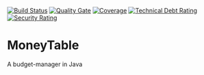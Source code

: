 [![Build Status](https://travis-ci.org/SupressWarnings/MoneyTable.svg?branch=master)](https://travis-ci.org/SupressWarnings/MoneyTable)
[![Quality Gate](https://sonarcloud.io/api/project_badges/measure?project=moneytable&metric=alert_status)](https://sonarcloud.io/dashboard?id=moneytable)
[![Coverage](https://sonarcloud.io/api/project_badges/measure?project=moneytable&metric=coverage)](https://sonarcloud.io/component_measures?id=moneytable&metric=coverage)
[![Technical Debt Rating](https://sonarcloud.io/api/project_badges/measure?project=moneytable&metric=sqale_index)](https://sonarcloud.io/project/issues?facetMode=effort&id=moneytable&resolved=false&types=CODE_SMELL)
[![Security Rating](https://sonarcloud.io/api/project_badges/measure?project=moneytable&metric=security_rating)](https://sonarcloud.io/project/issues?id=moneytable&resolved=false&types=BUG)

# MoneyTable
A budget-manager in Java
